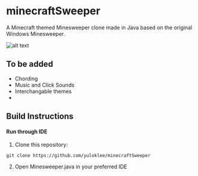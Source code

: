 # minecraftSweeper
A Minecraft themed Minesweeper clone made in Java based on the original Windows Minesweeper.

![alt text](https://i.imgur.com/7XtF9fd.png)

## To be added
* Chording 
* Music and Click Sounds
* Interchangable themes
* 

## Build Instructions

#### **Run through IDE**
1. Clone this repository:
```
git clone https://github.com/yuloklee/minecraftSweeper
```
2. Open Minesweeper.java in your preferred IDE
